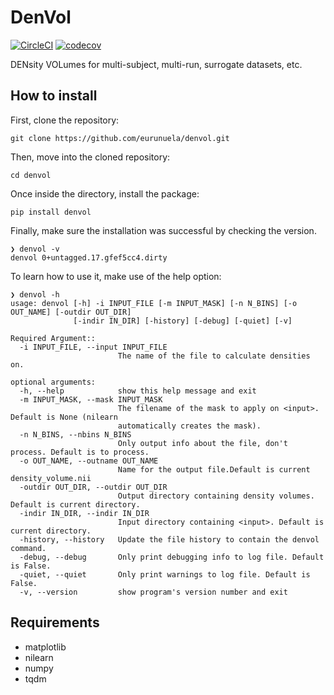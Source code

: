 # DenVol

[![CircleCI](https://circleci.com/gh/eurunuela/denvol.svg?style=shield)](https://circleci.com/gh/eurunuela/denvol)
[![codecov](https://codecov.io/gh/eurunuela/denvol/branch/main/graph/badge.svg?token=o4QhYt5i9u)](https://codecov.io/gh/eurunuela/denvol)

DENsity VOLumes for multi-subject, multi-run, surrogate datasets, etc.

## How to install

First, clone the repository:

```
git clone https://github.com/eurunuela/denvol.git
```

Then, move into the cloned repository:

```
cd denvol
```

Once inside the directory, install the package:

```
pip install denvol
```

Finally, make sure the installation was successful by checking the version.

```
❯ denvol -v
denvol 0+untagged.17.gfef5cc4.dirty
```

To learn how to use it, make use of the help option:

```
❯ denvol -h
usage: denvol [-h] -i INPUT_FILE [-m INPUT_MASK] [-n N_BINS] [-o OUT_NAME] [-outdir OUT_DIR]
              [-indir IN_DIR] [-history] [-debug] [-quiet] [-v]

Required Argument::
  -i INPUT_FILE, --input INPUT_FILE
                        The name of the file to calculate densities on.

optional arguments:
  -h, --help            show this help message and exit
  -m INPUT_MASK, --mask INPUT_MASK
                        The filename of the mask to apply on <input>. Default is None (nilearn
                        automatically creates the mask).
  -n N_BINS, --nbins N_BINS
                        Only output info about the file, don't process. Default is to process.
  -o OUT_NAME, --outname OUT_NAME
                        Name for the output file.Default is current density_volume.nii
  -outdir OUT_DIR, --outdir OUT_DIR
                        Output directory containing density volumes. Default is current directory.
  -indir IN_DIR, --indir IN_DIR
                        Input directory containing <input>. Default is current directory.
  -history, --history   Update the file history to contain the denvol command.
  -debug, --debug       Only print debugging info to log file. Default is False.
  -quiet, --quiet       Only print warnings to log file. Default is False.
  -v, --version         show program's version number and exit
```

## Requirements

- matplotlib
- nilearn
- numpy
- tqdm
